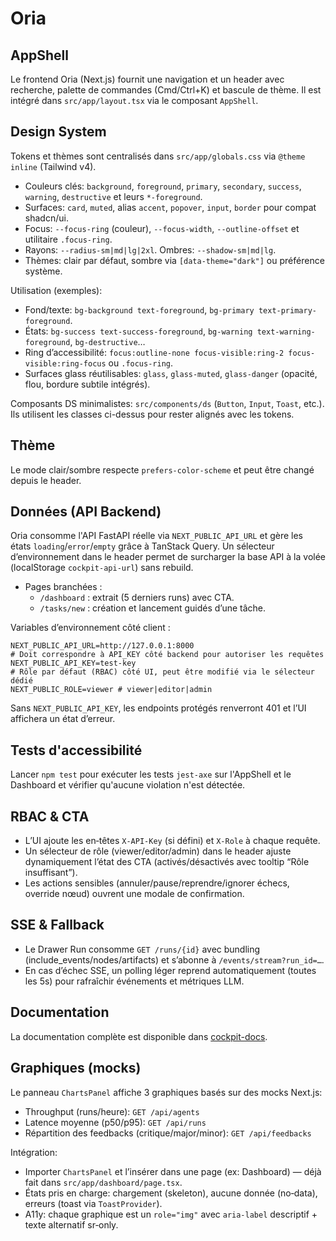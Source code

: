 # Oria

## AppShell

Le frontend Oria (Next.js) fournit une navigation et un header avec recherche, palette de commandes (Cmd/Ctrl+K) et bascule de thème. Il est intégré dans `src/app/layout.tsx` via le composant `AppShell`.

## Design System

Tokens et thèmes sont centralisés dans `src/app/globals.css` via `@theme inline` (Tailwind v4).

- Couleurs clés: `background`, `foreground`, `primary`, `secondary`, `success`, `warning`, `destructive` et leurs `*-foreground`.
- Surfaces: `card`, `muted`, alias `accent`, `popover`, `input`, `border` pour compat shadcn/ui.
- Focus: `--focus-ring` (couleur), `--focus-width`, `--outline-offset` et utilitaire `.focus-ring`.
- Rayons: `--radius-sm|md|lg|2xl`. Ombres: `--shadow-sm|md|lg`.
- Thèmes: clair par défaut, sombre via `[data-theme="dark"]` ou préférence système.

Utilisation (exemples):

- Fond/texte: `bg-background text-foreground`, `bg-primary text-primary-foreground`.
- États: `bg-success text-success-foreground`, `bg-warning text-warning-foreground`, `bg-destructive`…
- Ring d’accessibilité: `focus:outline-none focus-visible:ring-2 focus-visible:ring-focus` ou `.focus-ring`.
- Surfaces glass réutilisables: `glass`, `glass-muted`, `glass-danger` (opacité, flou, bordure subtile intégrés).

Composants DS minimalistes: `src/components/ds` (`Button`, `Input`, `Toast`, etc.). Ils utilisent les classes ci-dessus pour rester alignés avec les tokens.

## Thème

Le mode clair/sombre respecte `prefers-color-scheme` et peut être changé depuis le header.

## Données (API Backend)

Oria consomme l'API FastAPI réelle via `NEXT_PUBLIC_API_URL` et gère les états `loading`/`error`/`empty` grâce à TanStack Query.
Un sélecteur d’environnement dans le header permet de surcharger la base API à la volée (localStorage `cockpit-api-url`) sans rebuild.

- Pages branchées :
  - `/dashboard` : extrait (5 derniers runs) avec CTA.
  - `/tasks/new` : création et lancement guidés d’une tâche.

Variables d’environnement côté client :

```
NEXT_PUBLIC_API_URL=http://127.0.0.1:8000
# Doit correspondre à API_KEY côté backend pour autoriser les requêtes
NEXT_PUBLIC_API_KEY=test-key
# Rôle par défaut (RBAC) côté UI, peut être modifié via le sélecteur dédié
NEXT_PUBLIC_ROLE=viewer # viewer|editor|admin
```

Sans `NEXT_PUBLIC_API_KEY`, les endpoints protégés renverront 401 et l’UI affichera un état d’erreur.

## Tests d'accessibilité

Lancer `npm test` pour exécuter les tests `jest-axe` sur l'AppShell et le Dashboard et vérifier qu'aucune violation n'est détectée.

## RBAC & CTA

- L’UI ajoute les en‑têtes `X-API-Key` (si défini) et `X-Role` à chaque requête.
- Un sélecteur de rôle (viewer/editor/admin) dans le header ajuste dynamiquement l’état des CTA (activés/désactivés avec tooltip “Rôle insuffisant”).
- Les actions sensibles (annuler/pause/reprendre/ignorer échecs, override nœud) ouvrent une modale de confirmation.

## SSE & Fallback

- Le Drawer Run consomme `GET /runs/{id}` avec bundling (include_events/nodes/artifacts) et s’abonne à `/events/stream?run_id=…`.
- En cas d’échec SSE, un polling léger reprend automatiquement (toutes les 5s) pour rafraîchir événements et métriques LLM.

## Documentation

La documentation complète est disponible dans [cockpit-docs](../cockpit-docs).
## Graphiques (mocks)

Le panneau `ChartsPanel` affiche 3 graphiques basés sur des mocks Next.js:

- Throughput (runs/heure): `GET /api/agents`
- Latence moyenne (p50/p95): `GET /api/runs`
- Répartition des feedbacks (critique/major/minor): `GET /api/feedbacks`

Intégration:

- Importer `ChartsPanel` et l’insérer dans une page (ex: Dashboard) — déjà fait dans `src/app/dashboard/page.tsx`.
- États pris en charge: chargement (skeleton), aucune donnée (no‑data), erreurs (toast via `ToastProvider`).
- A11y: chaque graphique est un `role="img"` avec `aria-label` descriptif + texte alternatif sr‑only.
